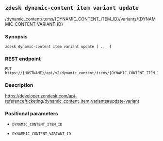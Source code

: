 ## `zdesk dynamic-content item variant update`

/dynamic_content/items/{DYNAMIC_CONTENT_ITEM_ID}/variants/{DYNAMMIC_CONTENT_VARIANT_ID}

### Synopsis

    zdesk dynamic-content item variant update [ ... ]

### REST endpoint

    PUT https://{HOSTNAME}/api/v2/dynamic_content/items/{DYNAMIC_CONTENT_ITEM_ID}/variants/{DYNAMMIC_CONTENT_VARIANT_ID}

### Description

https://developer.zendesk.com/api-reference/ticketing/dynamic_content_item_variants#update-variant

### Positional parameters

* `DYNAMIC_CONTENT_ITEM_ID`

* `DYNAMMIC_CONTENT_VARIANT_ID`

